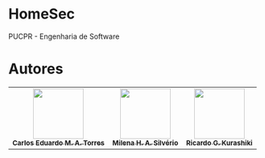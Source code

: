 # HomeSec
PUCPR - Engenharia de Software

# Autores
<table>
	<tr>
		<td align="center"><a href="https://github.com/carlosqas"><img src="https://avatars.githubusercontent.com/u/65908990?v=4?s=100" width="100px;" alt=""/><br /><sub><b>Carlos Eduardo M. A. Torres</b></sub></a></td>
		<td align="center"><a href="https://github.com/mhsilverio"><img src="https://avatars.githubusercontent.com/u/83962009?v=4?s=100" width="100px;" alt=""/><br /><sub><b>Milena H. A. Silvério</b></sub></a></td>
		<td align="center"><a href="https://github.com/RicardoKurashiki"><img src="https://avatars.githubusercontent.com/u/62195354?v=4?s=100" width="100px;" alt=""/><br /><sub><b>Ricardo G. Kurashiki</b></sub></a></td>
	</tr>
</table>
